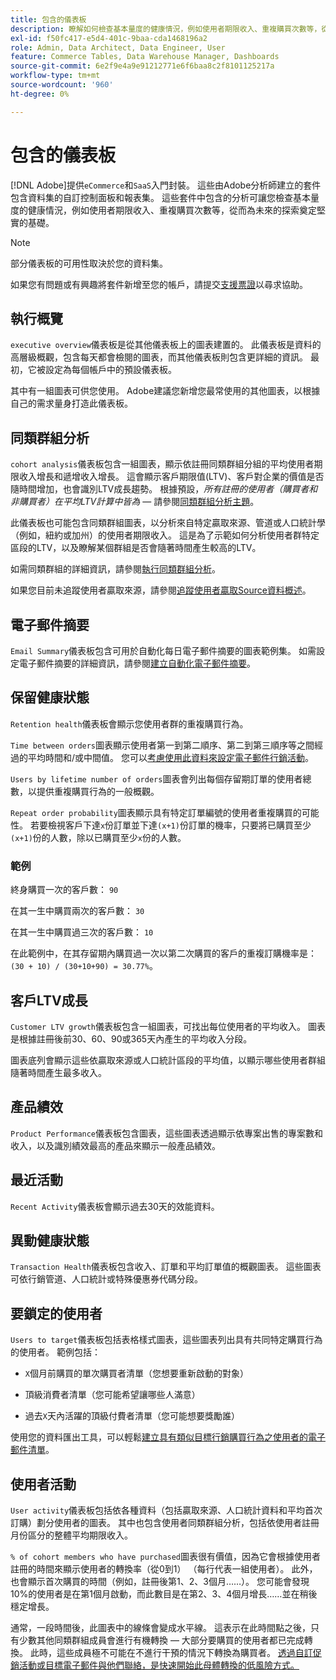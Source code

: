 ```yaml
---
title: 包含的儀表板
description: 瞭解如何檢查基本量度的健康情況，例如使用者期限收入、重複購買次數等，從而為未來的探索奠定堅實的基礎。
exl-id: f50fc417-e5d4-401c-9baa-cda1468196a2
role: Admin, Data Architect, Data Engineer, User
feature: Commerce Tables, Data Warehouse Manager, Dashboards
source-git-commit: 6e2f9e4a9e91212771e6f6baa8c2f8101125217a
workflow-type: tm+mt
source-wordcount: '960'
ht-degree: 0%

---
```


# 包含的儀表板

[!DNL Adobe]提供`eCommerce`和`SaaS`入門封裝。 這些由Adobe分析師建立的套件包含資料集的自訂控制面板和報表集。 這些套件中包含的分析可讓您檢查基本量度的健康情況，例如使用者期限收入、重複購買次數等，從而為未來的探索奠定堅實的基礎。

>[!NOTE]
>
>部分儀表板的可用性取決於您的資料集。

如果您有問題或有興趣將套件新增至您的帳戶，請提交[支援票證](https://experienceleague.adobe.com/docs/commerce-knowledge-base/kb/troubleshooting/miscellaneous/mbi-service-policies.html)以尋求協助。

## 執行概覽

`executive overview`儀表板是從其他儀表板上的圖表建置的。 此儀表板是資料的高層級概觀，包含每天都會檢閱的圖表，而其他儀表板則包含更詳細的資訊。 最初，它被設定為每個帳戶中的預設儀表板。

其中有一組圖表可供您使用。 Adobe建議您新增您最常使用的其他圖表，以根據自己的需求量身打造此儀表板。

## 同類群組分析

`cohort analysis`儀表板包含一組圖表，顯示依註冊同類群組分組的平均使用者期限收入增長和遞增收入增長。 這會顯示客戶期限值(LTV)、客戶對企業的價值是否隨時間增加，也會識別LTV成長趨勢。 根據預設，*所有註冊的使用者（購買者和非購買者）在平均LTV計算中皆為* — 請參閱[同類群組分析主題](../../data-analyst/dev-reports/cohort-rpt-bldr.md)。

此儀表板也可能包含同類群組圖表，以分析來自特定贏取來源、管道或人口統計學（例如，紐約或加州）的使用者期限收入。 這是為了示範如何分析使用者群特定區段的LTV，以及瞭解某個群組是否會隨著時間產生較高的LTV。

如需同類群組的詳細資訊，請參閱[執行同類群組分析](../../data-analyst/dev-reports/cohort-rpt-bldr.md)。

如果您目前未追蹤使用者贏取來源，請參閱[追蹤使用者贏取Source資料概述](../../data-analyst/analysis/google-track-user-acq.md)。

## 電子郵件摘要

`Email Summary`儀表板包含可用於自動化每日電子郵件摘要的圖表範例集。 如需設定電子郵件摘要的詳細資訊，請參閱[建立自動化電子郵件摘要](../../data-user/export-data/email-summaries.md)。  

## 保留健康狀態

`Retention health`儀表板會顯示您使用者群的重複購買行為。

`Time between orders`圖表顯示使用者第一到第二順序、第二到第三順序等之間經過的平均時間和/或中間值。 您可以[考慮使用此資料來設定電子郵件行銷活動](http://blog.rjmetrics.com/acting-on-marketing-data-in-your-rjmetrics-online-dashboard/)。

`Users by lifetime number of orders`圖表會列出每個存留期訂單的使用者總數，以提供重複購買行為的一般概觀。  

`Repeat order probability`圖表顯示具有特定訂單編號的使用者重複購買的可能性。 若要檢視客戶下達`x`份訂單並下達`(x+1)`份訂單的機率，只要將已購買至少`(x+1)`份的人數，除以已購買至少`x`份的人數。

### 範例

終身購買一次的客戶數： `90`

在其一生中購買兩次的客戶數： `30`

在其一生中購買過三次的客戶數： `10`

在此範例中，在其存留期內購買過一次以第二次購買的客戶的重複訂購機率是： `(30 + 10) / (30+10+90) = 30.77%`。

## 客戶LTV成長

`Customer LTV growth`儀表板包含一組圖表，可找出每位使用者的平均收入。 圖表是根據註冊後前30、60、90或365天內產生的平均收入分段。  

圖表底列會顯示這些依贏取來源或人口統計區段的平均值，以顯示哪些使用者群組隨著時間產生最多收入。

## 產品績效

`Product Performance`儀表板包含圖表，這些圖表透過顯示依專案出售的專案數和收入，以及識別績效最高的產品來顯示一般產品績效。

## 最近活動

`Recent Activity`儀表板會顯示過去30天的效能資料。

## 異動健康狀態

`Transaction Health`儀表板包含收入、訂單和平均訂單值的概觀圖表。 這些圖表可依行銷管道、人口統計或特殊優惠券代碼分段。

## 要鎖定的使用者

`Users to target`儀表板包括表格樣式圖表，這些圖表列出具有共同特定購買行為的使用者。 範例包括：

* `X`個月前購買的單次購買者清單（您想要重新啟動的對象）

* 頂級消費者清單（您可能希望讓哪些人滿意）

* 過去`X`天內活躍的頂級付費者清單（您可能想要獎勵誰）

使用您的資料匯出工具，可以輕鬆[建立具有類似目標行銷購買行為之使用者的電子郵件清單](http://blog.rjmetrics.com/creating-contact-lists-for-top-customers/)。

## 使用者活動

`User activity`儀表板包括依各種資料（包括贏取來源、人口統計資料和平均首次訂購）劃分使用者的圖表。 其中也包含使用者同類群組分析，包括依使用者註冊月份區分的整體平均期限收入。

`% of cohort members who have purchased`圖表很有價值，因為它會根據使用者註冊的時間來顯示使用者的轉換率（從0到1） （每行代表一組使用者）。 此外，也會顯示首次購買的時間（例如，註冊後第1、2、3個月……）。 您可能會發現10%的使用者是在第1個月啟動，而此數目是在第2、3、4個月增長……並在稍後穩定增長。

通常，一段時間後，此圖表中的線條會變成水平線。 這表示在此時間點之後，只有少數其他同類群組成員會進行有機轉換 — 大部分要購買的使用者都已完成轉換。 此時，這些成員極不可能在不進行干預的情況下轉換為購買者。 [透過自訂促銷活動或目標電子郵件與他們聯絡，是快速開始此母體轉換的低風險方式。](http://blog.rjmetrics.com/acting-on-marketing-data-in-your-rjmetrics-online-dashboard/)
